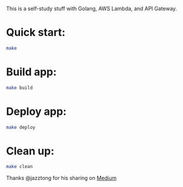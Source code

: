 This is a self-study stuff with Golang, AWS Lambda, and API Gateway.

# Quick start:
```sh
make
```

# Build app:
```sh
make build
```

# Deploy app:
```sh
make deploy
```

# Clean up:
```sh
make clean
```

Thanks @jazztong for his sharing on [Medium](https://medium.com/@jazz.twk/serverless-super-simple-api-development-with-go-terraform-and-aws-lambda-cc2dd6c531cb)